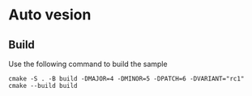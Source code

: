 # Auto vesion


## Build

Use the following command to build the sample

```
cmake -S . -B build -DMAJOR=4 -DMINOR=5 -DPATCH=6 -DVARIANT="rc1"
cmake --build build
```
